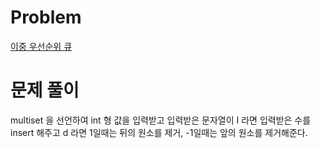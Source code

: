 # Problem
[이중 우선순위 큐](https://www.acmicpc.net/problem/7662)
   
# 문제 풀이
multiset 을 선언하여 int 형 값을 입력받고 입력받은 문자열이 I 라면 입력받은 수를 insert 해주고 d 라면 1일때는 뒤의 원소를 제거, -1일때는 앞의 원소를 제거해준다.   